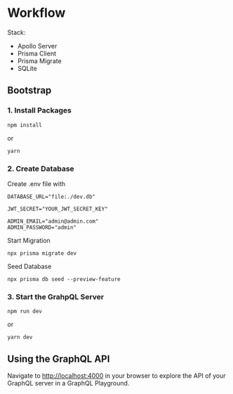 # Workflow

Stack:

- Apollo Server
- Prisma Client
- Prisma Migrate
- SQLite

## Bootstrap

### 1. Install Packages

```
npm install
```

or

```
yarn
```

### 2. Create Database

Create .env file with

```
DATABASE_URL="file:./dev.db"

JWT_SECRET="YOUR_JWT_SECRET_KEY"

ADMIN_EMAIL="admin@admin.com"
ADMIN_PASSWORD="admin"
```

Start Migration

```
npx prisma migrate dev
```

Seed Database

```
npx prisma db seed --preview-feature
```

### 3. Start the GrahpQL Server

```
npm run dev
```

or

```
yarn dev
```

## Using the GraphQL API

Navigate to [http://localhost:4000](http://localhost:4000) in your browser to explore the API of your GraphQL server in a GraphQL Playground.
